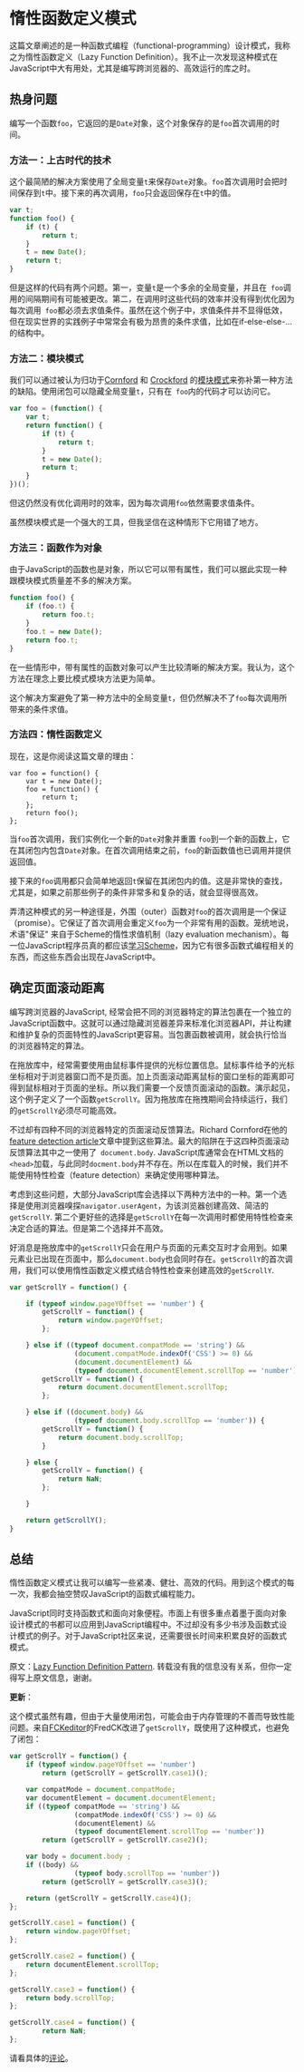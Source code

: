 # 惰性函数定义模式

这篇文章阐述的是一种函数式编程（functional-programming）设计模式，我称之为惰性函数定义（Lazy Function Definition）。我不止一次发现这种模式在JavaScript中大有用处，尤其是编写跨浏览器的、高效运行的库之时。

## 热身问题

编写一个函数`foo`，它返回的是`Date`对象，这个对象保存的是`foo`首次调用的时间。

### 方法一：上古时代的技术

这个最简陋的解决方案使用了全局变量`t`来保存`Date`对象。`foo`首次调用时会把时间保存到`t`中。接下来的再次调用，`foo`只会返回保存在`t`中的值。

```js
var t;
function foo() {
    if (t) {
        return t;
    }
    t = new Date();
    return t;
}
```

但是这样的代码有两个问题。第一，变量`t`是一个多余的全局变量，并且在` foo`调用的间隔期间有可能被更改。第二，在调用时这些代码的效率并没有得到优化因为每次调用` foo`都必须去求值条件。虽然在这个例子中，求值条件并不显得低效，但在现实世界的实践例子中常常会有极为昂贵的条件求值，比如在if-else-else-...的结构中。

### 方法二：模块模式

我们可以通过被认为归功于[Cornford][0] 和 [Crockford][1] 的[模块模式][2]来弥补第一种方法的缺陷。使用闭包可以隐藏全局变量`t`，只有在` foo`内的代码才可以访问它。

```js
var foo = (function() {
    var t;
    return function() {
        if (t) {
            return t;
        }
        t = new Date();
        return t;
    }
})();
```

但这仍然没有优化调用时的效率，因为每次调用`foo`依然需要求值条件。

虽然模块模式是一个强大的工具，但我坚信在这种情形下它用错了地方。

### 方法三：函数作为对象

由于JavaScript的函数也是对象，所以它可以带有属性，我们可以据此实现一种跟模块模式质量差不多的解决方案。

```js
function foo() {
    if (foo.t) {
        return foo.t;
    }
    foo.t = new Date();
    return foo.t;
}
```

在一些情形中，带有属性的函数对象可以产生比较清晰的解决方案。我认为，这个方法在理念上要比模式模块方法更为简单。

这个解决方案避免了第一种方法中的全局变量`t`，但仍然解决不了`foo`每次调用所带来的条件求值。

### 方法四：惰性函数定义

现在，这是你阅读这篇文章的理由：

    var foo = function() {
        var t = new Date();
        foo = function() {
            return t;
        };
        return foo();
    };

当`foo`首次调用，我们实例化一个新的`Date`对象并重置 `foo`到一个新的函数上，它在其闭包内包含`Date`对象。在首次调用结束之前，`foo`的新函数值也已调用并提供返回值。

接下来的`foo`调用都只会简单地返回`t`保留在其闭包内的值。这是非常快的查找，尤其是，如果之前那些例子的条件非常多和复杂的话，就会显得很高效。

弄清这种模式的另一种途径是，外围（outer）函数对`foo`的首次调用是一个保证（promise）。它保证了首次调用会重定义`foo`为一个非常有用的函数。笼统地说，术语"保证" 来自于Scheme的惰性求值机制（lazy evaluation mechanism）。每一位JavaScript程序员真的都应该[学习Scheme][3]，因为它有很多函数式编程相关的东西，而这些东西会出现在JavaScript中。

## 确定页面滚动距离

编写跨浏览器的JavaScript, 经常会把不同的浏览器特定的算法包裹在一个独立的JavaScript函数中。这就可以通过隐藏浏览器差异来标准化浏览器API，并让构建和维护复杂的页面特性的JavaScript更容易。当包裹函数被调用，就会执行恰当的浏览器特定的算法。

在拖放库中，经常需要使用由鼠标事件提供的光标位置信息。鼠标事件给予的光标坐标相对于浏览器窗口而不是页面。加上页面滚动距离鼠标的窗口坐标的距离即可得到鼠标相对于页面的坐标。所以我们需要一个反馈页面滚动的函数。演示起见，这个例子定义了一个函数`getScrollY`。因为拖放库在拖拽期间会持续运行，我们的`getScrollY`必须尽可能高效。

不过却有四种不同的浏览器特定的页面滚动反馈算法。Richard Cornford在他的[feature detection article][4]文章中提到这些算法。最大的陷阱在于这四种页面滚动反馈算法其中之一使用了` document.body`. JavaScript库通常会在HTML文档的`<head>`加载，与此同时`docment.body`并不存在。所以在库载入的时候，我们并不能使用特性检查（feature detection）来确定使用哪种算法。

考虑到这些问题，大部分JavaScript库会选择以下两种方法中的一种。第一个选择是使用浏览器嗅探`navigator.userAgent`，为该浏览器创建高效、简洁的`getScrollY`. 第二个更好些的选择是`getScrollY`在每一次调用时都使用特性检查来决定合适的算法。但是第二个选择并不高效。

好消息是拖放库中的`getScrollY`只会在用户与页面的元素交互时才会用到。如果元素业已出现在页面中，那么`document.body`也会同时存在。`getScrollY`的首次调用，我们可以使用惰性函数定义模式结合特性检查来创建高效的`getScrollY`.

```js
var getScrollY = function() {

    if (typeof window.pageYOffset == 'number') {
        getScrollY = function() {
            return window.pageYOffset;
        };

    } else if ((typeof document.compatMode == 'string') &&
                (document.compatMode.indexOf('CSS') >= 0) &&
                (document.documentElement) &&
                (typeof document.documentElement.scrollTop == 'number')) {
        getScrollY = function() {
            return document.documentElement.scrollTop;
        };

    } else if ((document.body) &&
                (typeof document.body.scrollTop == 'number')) {
        getScrollY = function() {
            return document.body.scrollTop;
        }

    } else {
        getScrollY = function() {
            return NaN;
        };

    }

    return getScrollY();
}
```

## 总结

惰性函数定义模式让我可以编写一些紧凑、健壮、高效的代码。用到这个模式的每一次，我都会抽空赞叹JavaScript的函数式编程能力。

JavaScript同时支持函数式和面向对象便程。市面上有很多重点着墨于面向对象设计模式的书都可以应用到JavaScript编程中。不过却没有多少书涉及函数式设计模式的例子。对于JavaScript社区来说，还需要很长时间来积累良好的函数式模式。

原文：[Lazy Function Definition Pattern][5]. 转载没有我的信息没有关系，但你一定得写上原文信息，谢谢。

**更新**：

这个模式虽然有趣，但由于大量使用闭包，可能会由于内存管理的不善而导致性能问题。来自[FCKeditor][6]的FredCK改进了`getScrollY`，既使用了这种模式，也避免了闭包：

```js
var getScrollY = function() {
    if (typeof window.pageYOffset == 'number')
        return (getScrollY = getScrollY.case1)();

    var compatMode = document.compatMode;
    var documentElement = document.documentElement;
    if ((typeof compatMode == 'string') &&
                (compatMode.indexOf('CSS') >= 0) &&
                (documentElement) &&
                (typeof documentElement.scrollTop == 'number'))
        return (getScrollY = getScrollY.case2)();

    var body = document.body ;
    if ((body) &&
                (typeof body.scrollTop == 'number'))
        return (getScrollY = getScrollY.case3)();

    return (getScrollY = getScrollY.case4)();
};

getScrollY.case1 = function() {
    return window.pageYOffset;
};

getScrollY.case2 = function() {
    return documentElement.scrollTop;
};

getScrollY.case3 = function() {
    return body.scrollTop;
};

getScrollY.case4 = function() {
        return NaN;
};
```

请看具体的[评论][7]。

[0]: http://www.jibbering.com/faq/faq_notes/closures.html#clEncap
[1]: http://www.crockford.com/javascript/private.html
[2]: http://yuiblog.com/blog/2007/06/12/module-pattern/
[3]: http://www.amazon.com/Scheme-Programming-Language-3rd/dp/0262541483/ref=pd_bbs_sr_1/102-4214146-5559331?ie=UTF8&s=books&qid=1186852441&sr=8-1
[4]: http://www.jibbering.com/faq/faq_notes/not_browser_detect.html#bdScroll
[5]: http://peter.michaux.ca/article/3556
[6]: http://www.fckeditor.net/
[7]: http://peter.michaux.ca/article/3556#comment-3661